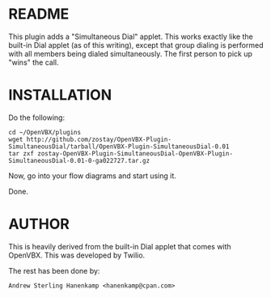 # README

This plugin adds a "Simultaneous Dial" applet. This works exactly like the
built-in Dial applet (as of this writing), except that group dialing is
performed with all members being dialed simultaneously. The first person to pick
up "wins" the call.

# INSTALLATION

Do the following:

    cd ~/OpenVBX/plugins
    wget http://github.com/zostay/OpenVBX-Plugin-SimultaneousDial/tarball/OpenVBX-Plugin-SimultaneousDial-0.01
    tar zxf zostay-OpenVBX-Plugin-SimultaneousDial-OpenVBX-Plugin-SimultaneousDial-0.01-0-ga022727.tar.gz

Now, go into your flow diagrams and start using it.

Done.

# AUTHOR

This is heavily derived from the built-in Dial applet that comes with OpenVBX. This was developed by Twilio.

The rest has been done by:

    Andrew Sterling Hanenkamp <hanenkamp@cpan.com>
